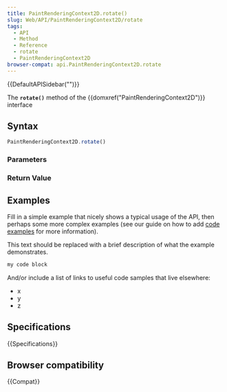```yaml
---
title: PaintRenderingContext2D.rotate()
slug: Web/API/PaintRenderingContext2D/rotate
tags:
  - API
  - Method
  - Reference
  - rotate
  - PaintRenderingContext2D
browser-compat: api.PaintRenderingContext2D.rotate
---
```

{{DefaultAPISidebar("")}}

The **`rotate()`** method of the {{domxref("PaintRenderingContext2D")}} interface 

## Syntax

```js
PaintRenderingContext2D.rotate()
```

### Parameters



### Return Value



## Examples

Fill in a simple example that nicely shows a typical usage of the API, then perhaps some more complex examples (see our guide on how to add [code examples](/en-US/docs/MDN/Contribute/Structures/Code_examples) for more information).

This text should be replaced with a brief description of what the example demonstrates.

```js
my code block
```

And/or include a list of links to useful code samples that live elsewhere:

*   x
*   y
*   z

## Specifications

{{Specifications}}

## Browser compatibility

{{Compat}}


